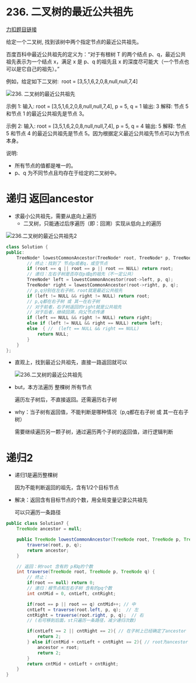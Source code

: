 

# 236. 二叉树的最近公共祖先

[力扣题目链接](https://leetcode-cn.com/problems/lowest-common-ancestor-of-a-binary-tree/)

给定一个二叉树, 找到该树中两个指定节点的最近公共祖先。

百度百科中最近公共祖先的定义为：“对于有根树 T 的两个结点 p、q，最近公共祖先表示为一个结点 x，满足 x 是 p、q 的祖先且 x 的深度尽可能大（一个节点也可以是它自己的祖先）。”

例如，给定如下二叉树:  root = [3,5,1,6,2,0,8,null,null,7,4]

![236. 二叉树的最近公共祖先](https://img-blog.csdnimg.cn/20201016173414722.png)

示例 1:
输入: root = [3,5,1,6,2,0,8,null,null,7,4], p = 5, q = 1
输出: 3
解释: 节点 5 和节点 1 的最近公共祖先是节点 3。

示例 2:
输入: root = [3,5,1,6,2,0,8,null,null,7,4], p = 5, q = 4
输出: 5
解释: 节点 5 和节点 4 的最近公共祖先是节点 5。因为根据定义最近公共祖先节点可以为节点本身。

说明:
* 所有节点的值都是唯一的。
* p、q 为不同节点且均存在于给定的二叉树中。

# 递归 返回ancestor

+ 求最小公共祖先，需要从底向上遍历
  + 二叉树，只能通过后序遍历（即：回溯）实现从低向上的遍历

![236.二叉树的最近公共祖先2](https://img-blog.csdnimg.cn/202102041512582.png)

```CPP
class Solution {
public:
    TreeNode* lowestCommonAncestor(TreeNode* root, TreeNode* p, TreeNode* q) {
        // 终止：找到了 节点p或者q，或空节点
        if (root == q || root == p || root == NULL) return root;
        // 递归：左右子树是否存在p或q的祖先（不一定公共）
        TreeNode* left = lowestCommonAncestor(root->left, p, q);
        TreeNode* right = lowestCommonAncestor(root->right, p, q);
        // p,q分别在左右子树。root就是最近公共祖先
        if (left != NULL && right != NULL) return root;
        // p,q都在右子树 或 其一在右子树
        // 对于前者，右子树返回的right就是公共祖先
        // 对于后者，继续回溯，向父节点传递
        if (left == NULL && right != NULL) return right;
        else if (left != NULL && right == NULL) return left;
        else  { //  (left == NULL && right == NULL)
            return NULL;
        } 
    }
};
```

+ 直观上，找到最近公共祖先，直接一路返回就可以

  ![236.二叉树的最近公共祖先](https://img-blog.csdnimg.cn/2021020415105872.png)

+ but，本方法遍历 整棵树 所有节点

  遍历左子树后，不直接返回。还需遍历右子树

+ why：当子树有返回值，不能判断是哪种情况（p,q都在右子树 或 其一在右子树）

  需要继续遍历另一颗子树，通过遍历两个子树的返回值，进行逻辑判断

 

# 递归2

+ 递归1是遍历整棵树

  因为不能判断返回的祖先，含有1/2个目标节点

+ 解决：返回含有目标节点的个数，用全局变量记录公共祖先

  可以只遍历一条路径

```java
public class Solution7 {
    TreeNode ancestor = null;

    public TreeNode lowestCommonAncestor(TreeNode root, TreeNode p, TreeNode q) {
        traverse(root, p, q);
        return ancestor;
    }

    // 返回：树root 含有的 p和q的个数
    int traverse(TreeNode root, TreeNode p, TreeNode q) {
        // 终止：
        if(root == null) return 0;
        // 递归：根节点和左右子树 含有的pq个数
        int cntMid = 0, cntLeft, cntRight;

        if(root == p || root == q) cntMid++; // 中
        cntLeft = traverse(root.left, p, q);  // 左
        cntRight = traverse(root.right, p, q);  // 右 
        // (右可移到后面，st只遍历一条路径，减少递归次数)

        if(cntLeft == 2 || cntRight == 2){ // 在子树上已经确定了ancestor
            return 2;
        } else if(cntMid + cntLeft + cntRight == 2){ // root为ancestor：左右子树各一个 / root和某子树各一个
            ancestor = root;
            return 2;
        }
        return cntMid + cntLeft + cntRight;
    }
}
```